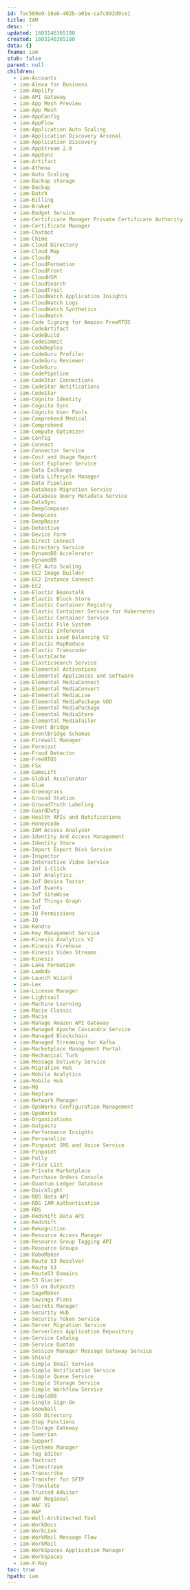 ```yaml
---
id: 7ac589e9-18e6-402b-a01e-ca7c802d0ce1
title: IAM
desc: ''
updated: 1603146365180
created: 1603146365180
data: {}
fname: iam
stub: false
parent: null
children:
  - iam-Accounts
  - iam-Alexa for Business
  - iam-Amplify
  - iam-API Gateway
  - iam-App Mesh Preview
  - iam-App Mesh
  - iam-AppConfig
  - iam-AppFlow
  - iam-Application Auto Scaling
  - iam-Application Discovery Arsenal
  - iam-Application Discovery
  - iam-AppStream 2.0
  - iam-AppSync
  - iam-Artifact
  - iam-Athena
  - iam-Auto Scaling
  - iam-Backup storage
  - iam-Backup
  - iam-Batch
  - iam-Billing
  - iam-Braket
  - iam-Budget Service
  - iam-Certificate Manager Private Certificate Authority
  - iam-Certificate Manager
  - iam-Chatbot
  - iam-Chime
  - iam-Cloud Directory
  - iam-Cloud Map
  - iam-Cloud9
  - iam-CloudFormation
  - iam-CloudFront
  - iam-CloudHSM
  - iam-CloudSearch
  - iam-CloudTrail
  - iam-CloudWatch Application Insights
  - iam-CloudWatch Logs
  - iam-CloudWatch Synthetics
  - iam-CloudWatch
  - iam-Code Signing for Amazon FreeRTOS
  - iam-CodeArtifact
  - iam-CodeBuild
  - iam-CodeCommit
  - iam-CodeDeploy
  - iam-CodeGuru Profiler
  - iam-CodeGuru Reviewer
  - iam-CodeGuru
  - iam-CodePipeline
  - iam-CodeStar Connections
  - iam-CodeStar Notifications
  - iam-CodeStar
  - iam-Cognito Identity
  - iam-Cognito Sync
  - iam-Cognito User Pools
  - iam-Comprehend Medical
  - iam-Comprehend
  - iam-Compute Optimizer
  - iam-Config
  - iam-Connect
  - iam-Connector Service
  - iam-Cost and Usage Report
  - iam-Cost Explorer Service
  - iam-Data Exchange
  - iam-Data Lifecycle Manager
  - iam-Data Pipeline
  - iam-Database Migration Service
  - iam-Database Query Metadata Service
  - iam-DataSync
  - iam-DeepComposer
  - iam-DeepLens
  - iam-DeepRacer
  - iam-Detective
  - iam-Device Farm
  - iam-Direct Connect
  - iam-Directory Service
  - iam-DynamoDB Accelerator
  - iam-DynamoDB
  - iam-EC2 Auto Scaling
  - iam-EC2 Image Builder
  - iam-EC2 Instance Connect
  - iam-EC2
  - iam-Elastic Beanstalk
  - iam-Elastic Block Store
  - iam-Elastic Container Registry
  - iam-Elastic Container Service for Kubernetes
  - iam-Elastic Container Service
  - iam-Elastic File System
  - iam-Elastic Inference
  - iam-Elastic Load Balancing V2
  - iam-Elastic MapReduce
  - iam-Elastic Transcoder
  - iam-ElastiCache
  - iam-Elasticsearch Service
  - iam-Elemental Activations
  - iam-Elemental Appliances and Software
  - iam-Elemental MediaConnect
  - iam-Elemental MediaConvert
  - iam-Elemental MediaLive
  - iam-Elemental MediaPackage VOD
  - iam-Elemental MediaPackage
  - iam-Elemental MediaStore
  - iam-Elemental MediaTailor
  - iam-Event Bridge
  - iam-EventBridge Schemas
  - iam-Firewall Manager
  - iam-Forecast
  - iam-Fraud Detector
  - iam-FreeRTOS
  - iam-FSx
  - iam-GameLift
  - iam-Global Accelerator
  - iam-Glue
  - iam-Greengrass
  - iam-Ground Station
  - iam-GroundTruth Labeling
  - iam-GuardDuty
  - iam-Health APIs and Notifications
  - iam-Honeycode
  - iam-IAM Access Analyzer
  - iam-Identity And Access Management
  - iam-Identity Store
  - iam-Import Export Disk Service
  - iam-Inspector
  - iam-Interactive Video Service
  - iam-IoT 1-Click
  - iam-IoT Analytics
  - iam-IoT Device Tester
  - iam-IoT Events
  - iam-IoT SiteWise
  - iam-IoT Things Graph
  - iam-IoT
  - iam-IQ Permissions
  - iam-IQ
  - iam-Kendra
  - iam-Key Management Service
  - iam-Kinesis Analytics V2
  - iam-Kinesis Firehose
  - iam-Kinesis Video Streams
  - iam-Kinesis
  - iam-Lake Formation
  - iam-Lambda
  - iam-Launch Wizard
  - iam-Lex
  - iam-License Manager
  - iam-Lightsail
  - iam-Machine Learning
  - iam-Macie Classic
  - iam-Macie
  - iam-Manage Amazon API Gateway
  - iam-Managed Apache Cassandra Service
  - iam-Managed Blockchain
  - iam-Managed Streaming for Kafka
  - iam-Marketplace Management Portal
  - iam-Mechanical Turk
  - iam-Message Delivery Service
  - iam-Migration Hub
  - iam-Mobile Analytics
  - iam-Mobile Hub
  - iam-MQ
  - iam-Neptune
  - iam-Network Manager
  - iam-OpsWorks Configuration Management
  - iam-OpsWorks
  - iam-Organizations
  - iam-Outposts
  - iam-Performance Insights
  - iam-Personalize
  - iam-Pinpoint SMS and Voice Service
  - iam-Pinpoint
  - iam-Polly
  - iam-Price List
  - iam-Private Marketplace
  - iam-Purchase Orders Console
  - iam-Quantum Ledger Database
  - iam-QuickSight
  - iam-RDS Data API
  - iam-RDS IAM Authentication
  - iam-RDS
  - iam-Redshift Data API
  - iam-Redshift
  - iam-Rekognition
  - iam-Resource Access Manager
  - iam-Resource Group Tagging API
  - iam-Resource Groups
  - iam-RoboMaker
  - iam-Route 53 Resolver
  - iam-Route 53
  - iam-Route53 Domains
  - iam-S3 Glacier
  - iam-S3 on Outposts
  - iam-SageMaker
  - iam-Savings Plans
  - iam-Secrets Manager
  - iam-Security Hub
  - iam-Security Token Service
  - iam-Server Migration Service
  - iam-Serverless Application Repository
  - iam-Service Catalog
  - iam-Service Quotas
  - iam-Session Manager Message Gateway Service
  - iam-Shield
  - iam-Simple Email Service
  - iam-Simple Notification Service
  - iam-Simple Queue Service
  - iam-Simple Storage Service
  - iam-Simple Workflow Service
  - iam-SimpleDB
  - iam-Single Sign-On
  - iam-Snowball
  - iam-SSO Directory
  - iam-Step Functions
  - iam-Storage Gateway
  - iam-Sumerian
  - iam-Support
  - iam-Systems Manager
  - iam-Tag Editor
  - iam-Textract
  - iam-Timestream
  - iam-Transcribe
  - iam-Transfer for SFTP
  - iam-Translate
  - iam-Trusted Advisor
  - iam-WAF Regional
  - iam-WAF V2
  - iam-WAF
  - iam-Well-Architected Tool
  - iam-WorkDocs
  - iam-WorkLink
  - iam-WorkMail Message Flow
  - iam-WorkMail
  - iam-WorkSpaces Application Manager
  - iam-WorkSpaces
  - iam-X-Ray
toc: true
hpath: iam
---
```


